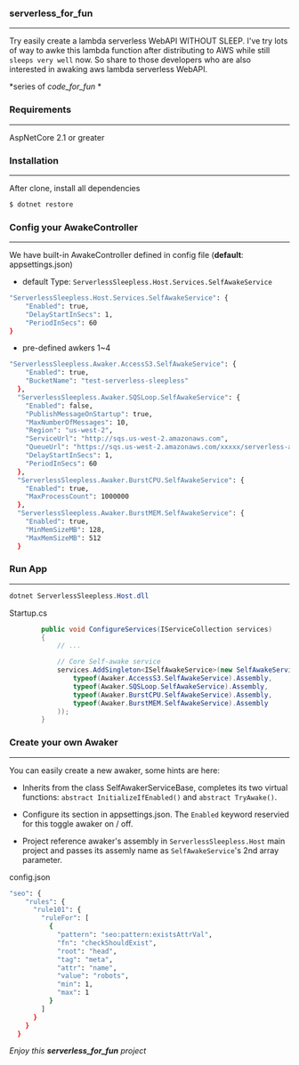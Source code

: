 ### serverless_for_fun
---
Try easily create a lambda serverless WebAPI WITHOUT SLEEP. I've try lots of way to awke this lambda function after distributing to AWS while still `sleeps very well` now. So share to those developers who are also interested in awaking aws lambda serverless WebAPI.

*series of *code_for_fun* *

### Requirements
---
AspNetCore 2.1 or greater

### Installation
---
After clone, install all dependencies
```sh
$ dotnet restore
```

### Config your AwakeController
---

We have built-in AwakeController defined in config file (**default**: appsettings.json)

* default Type: `ServerlessSleepless.Host.Services.SelfAwakeService`

```sh
"ServerlessSleepless.Host.Services.SelfAwakeService": {
    "Enabled": true,
    "DelayStartInSecs": 1,
    "PeriodInSecs": 60
}
```

* pre-defined awkers 1~4

```sh
"ServerlessSleepless.Awaker.AccessS3.SelfAwakeService": {
    "Enabled": true,
    "BucketName": "test-serverless-sleepless"
  },
  "ServerlessSleepless.Awaker.SQSLoop.SelfAwakeService": {
    "Enabled": false,
    "PublishMessageOnStartup": true,
    "MaxNumberOfMessages": 10,
    "Region": "us-west-2",
    "ServiceUrl": "http://sqs.us-west-2.amazonaws.com",
    "QueueUrl": "https://sqs.us-west-2.amazonaws.com/xxxxx/serverless-awake-self",
    "DelayStartInSecs": 1,
    "PeriodInSecs": 60
  },
  "ServerlessSleepless.Awaker.BurstCPU.SelfAwakeService": {
    "Enabled": true,
    "MaxProcessCount": 1000000
  },
  "ServerlessSleepless.Awaker.BurstMEM.SelfAwakeService": {
    "Enabled": true,
    "MinMemSizeMB": 128,
    "MaxMemSizeMB": 512
  }
```


### Run App
---
``` csharp
dotnet ServerlessSleepless.Host.dll
```

Startup.cs
```csharp
        public void ConfigureServices(IServiceCollection services)
        {
			// ...            

            // Core Self-awake service
            services.AddSingleton<ISelfAwakeService>(new SelfAwakeService(Configuration,
                typeof(Awaker.AccessS3.SelfAwakeService).Assembly,
                typeof(Awaker.SQSLoop.SelfAwakeService).Assembly,
                typeof(Awaker.BurstCPU.SelfAwakeService).Assembly,
                typeof(Awaker.BurstMEM.SelfAwakeService).Assembly
            )); 
        }
```

   
### Create your own Awaker
---
You can easily create a new awaker, some hints are here:
 * Inherits from the class SelfAwakerServiceBase, completes its two virtual functions: `abstract InitializeIfEnabled()` and `abstract TryAwake()`.

 * Configure its section in appsettings.json. The `Enabled` keyword reservied for this toggle awaker on / off.

 * Project reference awaker's assembly in `ServerlessSleepless.Host` main project and passes its assemly name as `SelfAwakeService`'s 2nd array parameter. 

config.json
```sh
"seo": {
    "rules": {
      "rule101": {
        "ruleFor": [
          {
            "pattern": "seo:pattern:existsAttrVal",
            "fn": "checkShouldExist",
            "root": "head",
            "tag": "meta",
            "attr": "name",
            "value": "robots",
            "min": 1,
            "max": 1
          }
        ]
      }
    }
  }
```

*Enjoy this **serverless_for_fun** project*
